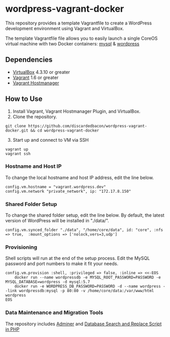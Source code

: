 # wordpress-vagrant-docker

This repository provides a template Vagrantfile to create a WordPress development environment using Vagrant and VirtualBox.

The template Vagrantfile file allows you to easily launch a single CoreOS virtual machine with two Docker containers: [mysql](https://hub.docker.com/_/mysql/) & [wordpress](https://hub.docker.com/_/wordpress/)

## Dependencies

- [VirtualBox](https://www.virtualbox.org/) 4.3.10 or greater
- [Vagrant](https://www.vagrantup.com/) 1.6 or greater
- [Vagrant Hostmanager](https://github.com/smdahlen/vagrant-hostmanager)

## How to Use

1. Install Vagrant, Vagrant Hostmanager Plugin, and VirtualBox.
2. Clone the repository.
 ```
 git clone https://github.com/discardedbacon/wordpress-vagrant-docker.git && cd wordpress-vagrant-docker
 ```
3. Start up and connect to VM via SSH
```
vagrant up
vagrant ssh
```
### Hostname and Host IP

To change the local hostname and host IP address, edit the line below. 
```
config.vm.hostname = "vagrant.wordpress.dev"
config.vm.network "private_network", ip: "172.17.8.150"
```

### Shared Folder Setup

To change the shared folder setup, edit the line below.
By default, the latest version of WordPress will be installed in "./data/".

```
config.vm.synced_folder "./data", "/home/core/data", id: "core", :nfs => true,  :mount_options => ['nolock,vers=3,udp']
```
### Provisioning

Shell scripts will run at the end of the setup process. Edit the MySQL password and port numbers to make it fit your needs.    

```
config.vm.provision :shell, :privileged => false, :inline => <<-EOS
	docker run --name wordpressdb -e MYSQL_ROOT_PASSWORD=PASSWORD -e MYSQL_DATABASE=wordpress -d mysql:5.7
    docker run -e WORDPRESS_DB_PASSWORD=PASSWORD -d --name wordpress --link wordpressdb:mysql -p 80:80 -v /home/core/data:/var/www/html wordpress
EOS
```

### Data Maintenance and Migration Tools
The repository includes [Adminer](http://www.adminer.org/) and [Database Search and Replace Script in PHP](https://interconnectit.com/products/search-and-replace-for-wordpress-databases/)